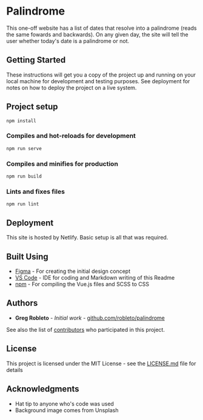 # Palindrome

This one-off website has a list of dates that resolve into a palindrome (reads the same fowards and backwards). On any given day, the site will tell the user whether today's date is a palindrome or not.


## Getting Started

These instructions will get you a copy of the project up and running on your local machine for development and testing purposes. See deployment for notes on how to deploy the project on a live system.


## Project setup
```
npm install
```

### Compiles and hot-reloads for development
```
npm run serve
```

### Compiles and minifies for production
```
npm run build
```

### Lints and fixes files
```
npm run lint
```

## Deployment

This site is hosted by Netlify. Basic setup is all that was required.

## Built Using

* [Figma](https://www.figma.com) - For creating the initial design concept
* [VS Code](https://code.visualstudio.com) - IDE for coding and Markdown writing of this Readme
* [npm](https://www.npmjs.com) - For compiling the Vue.js files and SCSS to CSS


## Authors

* **Greg Robleto** - *Initial work* - [github.com/robleto/palindrome](https://github.com/robleto/palindrome)

See also the list of [contributors](https://github.com/robleto/palindrome/contributors) who participated in this project.

## License

This project is licensed under the MIT License - see the [LICENSE.md](LICENSE.md) file for details

## Acknowledgments

* Hat tip to anyone who's code was used
* Background image comes from Unsplash

